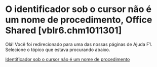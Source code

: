 
# O identificador sob o cursor não é um nome de procedimento, Office Shared [vblr6.chm1011301]

Olá! Você foi redirecionado para uma das nossas páginas de Ajuda F1. Selecione o tópico que estava procurando abaixo.

[Identificador sob o cursor não é um nome de procedimento](http://msdn.microsoft.com/library/f8161d26-1fac-ee51-4f77-071e8e6d0afc%28Office.15%29.aspx)
